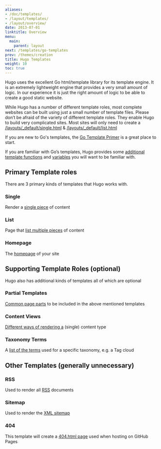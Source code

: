 ```yaml
---
aliases:
- /doc/templates/
- /layout/templates/
- /layout/overview/
date: 2013-07-01
linktitle: Overview
menu:
  main:
    parent: layout
next: /templates/go-templates
prev: /themes/creation
title: Hugo Templates
weight: 10
toc: true
---
```


Hugo uses the excellent Go html/template library for its template engine.
It is an extremely lightweight engine that provides a very small amount of
logic. In our experience it is just the right amount of logic to be able
to create a good static website.

While Hugo has a number of different template roles, most complete
websites can be built using just a small number of template files.
Please don’t be afraid of the variety of different template roles. They
enable Hugo to build very complicated sites. Most sites will only
need to create a [/layouts/\_default/single.html](/templates/content/) & [/layouts/\_default/list.html](/templates/list/)

If you are new to Go's templates, the [Go Template Primer](/layout/go-templates/)
is a great place to start.

If you are familiar with Go’s templates, Hugo provides some [additional
template functions](/templates/functions/) and [variables](/templates/variables/) you will want to be familiar
with.

## Primary Template roles

There are 3 primary kinds of templates that Hugo works with.

### Single
Render a [single piece](/templates/content/) of content

### List
Page that [list multiple pieces](/templates/list/) of content

### Homepage
The [homepage](/templates/homepage/) of your site

## Supporting Template Roles (optional)

Hugo also has additional kinds of templates all of which are optional

### Partial Templates
[Common page parts](/templates/partials/) to be included in the above mentioned templates

### Content Views
[Different ways of rendering a](/templates/views/) (single) content type

### Taxonomy Terms
A [list of the terms](/templates/terms/) used for a specific taxonomy, e.g. a Tag cloud

## Other Templates (generally unnecessary)

### RSS
Used to render all [RSS](/templates/rss/) documents

### Sitemap
Used to render the [XML sitemap](/templates/sitemap/)

### 404
This template will create a [404.html page](/templates/404/) used when hosting on GitHub Pages